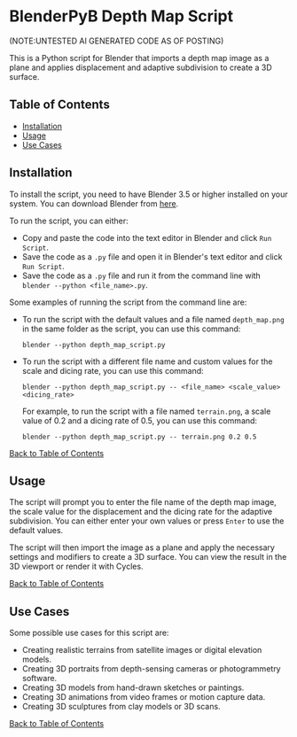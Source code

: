 # BlenderPyB Depth Map Script
(NOTE:UNTESTED AI GENERATED CODE AS OF POSTING)

This is a Python script for Blender that imports a depth map image as a plane and applies displacement and adaptive subdivision to create a 3D surface.

## Table of Contents

- [Installation](#installation)
- [Usage](#usage)
- [Use Cases](#use-cases)

## Installation

To install the script, you need to have Blender 3.5 or higher installed on your system. You can download Blender from [here](https://www.blender.org/download/).

To run the script, you can either:

- Copy and paste the code into the text editor in Blender and click `Run Script`.
- Save the code as a `.py` file and open it in Blender's text editor and click `Run Script`.
- Save the code as a `.py` file and run it from the command line with `blender --python <file_name>.py`.

Some examples of running the script from the command line are:

- To run the script with the default values and a file named `depth_map.png` in the same folder as the script, you can use this command:

  `blender --python depth_map_script.py`

- To run the script with a different file name and custom values for the scale and dicing rate, you can use this command:

  `blender --python depth_map_script.py -- <file_name> <scale_value> <dicing_rate>`

  For example, to run the script with a file named `terrain.png`, a scale value of 0.2 and a dicing rate of 0.5, you can use this command:

  `blender --python depth_map_script.py -- terrain.png 0.2 0.5`

[Back to Table of Contents](#table-of-contents)

## Usage

The script will prompt you to enter the file name of the depth map image, the scale value for the displacement and the dicing rate for the adaptive subdivision. You can either enter your own values or press `Enter` to use the default values.

The script will then import the image as a plane and apply the necessary settings and modifiers to create a 3D surface. You can view the result in the 3D viewport or render it with Cycles.

[Back to Table of Contents](#table-of-contents)

## Use Cases

Some possible use cases for this script are:

- Creating realistic terrains from satellite images or digital elevation models.
- Creating 3D portraits from depth-sensing cameras or photogrammetry software.
- Creating 3D models from hand-drawn sketches or paintings.
- Creating 3D animations from video frames or motion capture data.
- Creating 3D sculptures from clay models or 3D scans.

[Back to Table of Contents](#table-of-contents)

